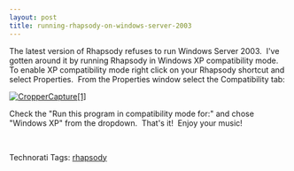 ```yaml
---
layout: post
title: running-rhapsody-on-windows-server-2003
---
```

The latest version of Rhapsody refuses to run Windows Server 2003.  I've
gotten around it by running Rhapsody in Windows XP compatibility mode. 
To enable XP compatibility mode right click on your Rhapsody shortcut
and select Properties.  From the Properties window select the
Compatibility tab:

[![CropperCapture[1]](http://ryanrinaldi.com/files/media/image/WindowsLiveWriter/RunningRhapsodyonWindowsServer2003_BAE5/CropperCapture%5B1%5D_thumb.png)](http://ryanrinaldi.com/files/media/image/WindowsLiveWriter/RunningRhapsodyonWindowsServer2003_BAE5/CropperCapture%5B1%5D.png)

Check the "Run this program in compatibility mode for:" and chose
"Windows XP" from the dropdown.  That's it!  Enjoy your music!

 

Technorati Tags: [rhapsody](http://technorati.com/tags/rhapsody)
